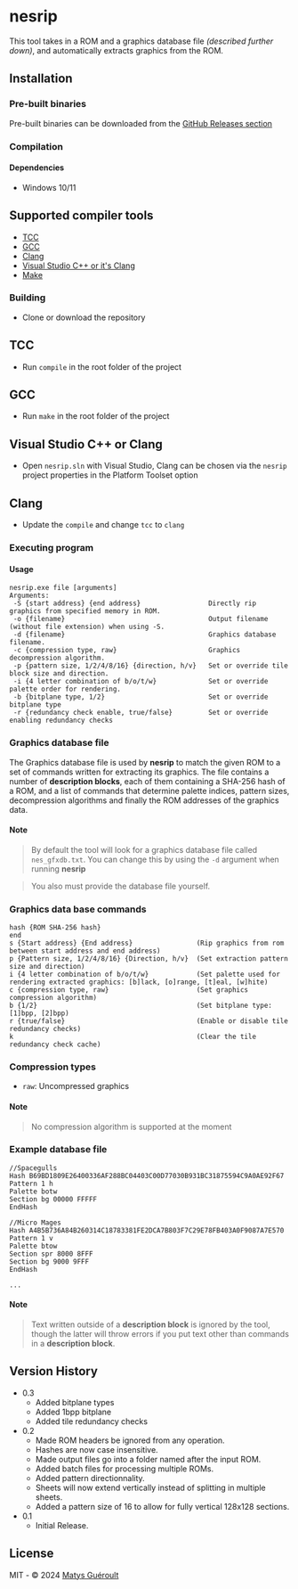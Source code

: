 # nesrip

This tool takes in a ROM and a graphics database file *(described further down)*, and automatically extracts graphics from the ROM.

## Installation

### Pre-built binaries

Pre-built binaries can be downloaded from the [GitHub Releases section](https://github.com/GeekJoystick/nesrip/releases/latest)

### Compilation

#### Dependencies

* Windows 10/11

## Supported compiler tools
* [TCC](https://github.com/TinyCC/tinycc)
* [GCC](https://www.mingw-w64.org/)
* [Clang](https://clang.llvm.org/)
* [Visual Studio C++ or it's Clang](https://visualstudio.microsoft.com/)
* [Make](https://www.gnu.org/software/make)

### Building

* Clone or download the repository
## TCC
* Run `compile` in the root folder of the project
## GCC
* Run `make` in the root folder of the project
## Visual Studio C++ or Clang
* Open `nesrip.sln` with Visual Studio, Clang can be chosen via the `nesrip` project properties in the Platform Toolset option
## Clang
* Update the `compile` and change `tcc` to `clang`

### Executing program

#### Usage

```
nesrip.exe file [arguments]                                                                                      
Arguments:
 -S {start address} {end address}                 Directly rip graphics from specified memory in ROM.
 -o {filename}                                    Output filename (without file extension) when using -S.
 -d {filename}                                    Graphics database filename.
 -c {compression type, raw}                       Graphics decompression algorithm.
 -p {pattern size, 1/2/4/8/16} {direction, h/v}   Set or override tile block size and direction.
 -i {4 letter combination of b/o/t/w}             Set or override palette order for rendering.
 -b {bitplane type, 1/2}                          Set or override bitplane type
 -r {redundancy check enable, true/false}         Set or override enabling redundancy checks
```

### Graphics database file

The Graphics database file is used by **nesrip** to match the given ROM to a set of commands written for extracting its graphics.
The file contains a number of **description blocks**, each of them containing a SHA-256 hash of a ROM, and a list of commands that determine palette indices, pattern sizes, decompression algorithms and finally the ROM addresses of the graphics data.

#### Note

> By default the tool will look for a graphics database file called `nes_gfxdb.txt`.
> You can change this by using the `-d` argument when running **nesrip**

> You also must provide the database file yourself.

### Graphics data base commands

```
hash {ROM SHA-256 hash}
end
s {Start address} {End address}                (Rip graphics from rom between start address and end address)
p {Pattern size, 1/2/4/8/16} {Direction, h/v}  (Set extraction pattern size and direction)
i {4 letter combination of b/o/t/w}            (Set palette used for rendering extracted graphics: [b]lack, [o]range, [t]eal, [w]hite)
c {compression type, raw}                      (Set graphics compression algorithm)
b {1/2}                                        (Set bitplane type: [1]bpp, [2]bpp)
r {true/false}                                 (Enable or disable tile redundancy checks)
k                                              (Clear the tile redundancy check cache)
```

### Compression types

* `raw`: Uncompressed graphics

#### Note

> No compression algorithm is supported at the moment

### Example database file

```
//Spacegulls
Hash B69BD1809E26400336AF288BC04403C00D77030B931BC31875594C9A0AE92F67
Pattern 1 h
Palette botw
Section bg 00000 FFFFF
EndHash

//Micro Mages
Hash A4B5B736A84B260314C18783381FE2DCA7B803F7C29E78FB403A0F9087A7E570
Pattern 1 v
Palette btow
Section spr 8000 8FFF
Section bg 9000 9FFF
EndHash

...
```

#### Note

> Text written outside of a **description block** is ignored by the tool, though the latter will throw errors if you put text other than commands in a **description block**.

## Version History

* 0.3
	* Added bitplane types
	* Added 1bpp bitplane
	* Added tile redundancy checks
* 0.2
	* Made ROM headers be ignored from any operation.
	* Hashes are now case insensitive.
	* Made output files go into a folder named after the input ROM.
	* Added batch files for processing multiple ROMs.
	* Added pattern directionnality.
	* Sheets will now extend vertically instead of splitting in multiple sheets.
	* Added a pattern size of 16 to allow for fully vertical 128x128 sections.
* 0.1
	* Initial Release.

## License

MIT - © 2024 [Matys Guéroult](https://github.com/GeekJoystick)